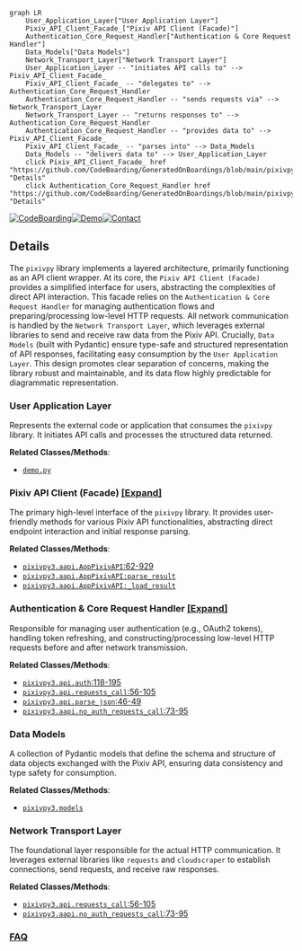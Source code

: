 ```mermaid
graph LR
    User_Application_Layer["User Application Layer"]
    Pixiv_API_Client_Facade_["Pixiv API Client (Facade)"]
    Authentication_Core_Request_Handler["Authentication & Core Request Handler"]
    Data_Models["Data Models"]
    Network_Transport_Layer["Network Transport Layer"]
    User_Application_Layer -- "initiates API calls to" --> Pixiv_API_Client_Facade_
    Pixiv_API_Client_Facade_ -- "delegates to" --> Authentication_Core_Request_Handler
    Authentication_Core_Request_Handler -- "sends requests via" --> Network_Transport_Layer
    Network_Transport_Layer -- "returns responses to" --> Authentication_Core_Request_Handler
    Authentication_Core_Request_Handler -- "provides data to" --> Pixiv_API_Client_Facade_
    Pixiv_API_Client_Facade_ -- "parses into" --> Data_Models
    Data_Models -- "delivers data to" --> User_Application_Layer
    click Pixiv_API_Client_Facade_ href "https://github.com/CodeBoarding/GeneratedOnBoardings/blob/main/pixivpy/Pixiv_API_Client_Facade_.md" "Details"
    click Authentication_Core_Request_Handler href "https://github.com/CodeBoarding/GeneratedOnBoardings/blob/main/pixivpy/Authentication_Core_Request_Handler.md" "Details"
```

[![CodeBoarding](https://img.shields.io/badge/Generated%20by-CodeBoarding-9cf?style=flat-square)](https://github.com/CodeBoarding/GeneratedOnBoardings)[![Demo](https://img.shields.io/badge/Try%20our-Demo-blue?style=flat-square)](https://www.codeboarding.org/demo)[![Contact](https://img.shields.io/badge/Contact%20us%20-%20contact@codeboarding.org-lightgrey?style=flat-square)](mailto:contact@codeboarding.org)

## Details

The `pixivpy` library implements a layered architecture, primarily functioning as an API client wrapper. At its core, the `Pixiv API Client (Facade)` provides a simplified interface for users, abstracting the complexities of direct API interaction. This facade relies on the `Authentication & Core Request Handler` for managing authentication flows and preparing/processing low-level HTTP requests. All network communication is handled by the `Network Transport Layer`, which leverages external libraries to send and receive raw data from the Pixiv API. Crucially, `Data Models` (built with Pydantic) ensure type-safe and structured representation of API responses, facilitating easy consumption by the `User Application Layer`. This design promotes clear separation of concerns, making the library robust and maintainable, and its data flow highly predictable for diagrammatic representation.

### User Application Layer
Represents the external code or application that consumes the `pixivpy` library. It initiates API calls and processes the structured data returned.


**Related Classes/Methods**:

- <a href="https://github.com/upbit/pixivpy/blob/master/demo.py" target="_blank" rel="noopener noreferrer">`demo.py`</a>


### Pixiv API Client (Facade) [[Expand]](./Pixiv_API_Client_Facade_.md)
The primary high-level interface of the `pixivpy` library. It provides user-friendly methods for various Pixiv API functionalities, abstracting direct endpoint interaction and initial response parsing.


**Related Classes/Methods**:

- <a href="https://github.com/upbit/pixivpy/blob/master/pixivpy3/aapi.py#L62-L929" target="_blank" rel="noopener noreferrer">`pixivpy3.aapi.AppPixivAPI`:62-929</a>
- <a href="https://github.com/upbit/pixivpy/blob/master/pixivpy3/aapi.py" target="_blank" rel="noopener noreferrer">`pixivpy3.aapi.AppPixivAPI:parse_result`</a>
- <a href="https://github.com/upbit/pixivpy/blob/master/pixivpy3/aapi.py" target="_blank" rel="noopener noreferrer">`pixivpy3.aapi.AppPixivAPI:_load_result`</a>


### Authentication & Core Request Handler [[Expand]](./Authentication_Core_Request_Handler.md)
Responsible for managing user authentication (e.g., OAuth2 tokens), handling token refreshing, and constructing/processing low-level HTTP requests before and after network transmission.


**Related Classes/Methods**:

- <a href="https://github.com/upbit/pixivpy/blob/master/pixivpy3/api.py#L118-L195" target="_blank" rel="noopener noreferrer">`pixivpy3.api.auth`:118-195</a>
- <a href="https://github.com/upbit/pixivpy/blob/master/pixivpy3/api.py#L56-L105" target="_blank" rel="noopener noreferrer">`pixivpy3.api.requests_call`:56-105</a>
- <a href="https://github.com/upbit/pixivpy/blob/master/pixivpy3/api.py#L46-L49" target="_blank" rel="noopener noreferrer">`pixivpy3.api.parse_json`:46-49</a>
- <a href="https://github.com/upbit/pixivpy/blob/master/pixivpy3/aapi.py#L73-L95" target="_blank" rel="noopener noreferrer">`pixivpy3.aapi.no_auth_requests_call`:73-95</a>


### Data Models
A collection of Pydantic models that define the schema and structure of data objects exchanged with the Pixiv API, ensuring data consistency and type safety for consumption.


**Related Classes/Methods**:

- <a href="https://github.com/upbit/pixivpy/blob/master/pixivpy3/models.py" target="_blank" rel="noopener noreferrer">`pixivpy3.models`</a>


### Network Transport Layer
The foundational layer responsible for the actual HTTP communication. It leverages external libraries like `requests` and `cloudscraper` to establish connections, send requests, and receive raw responses.


**Related Classes/Methods**:

- <a href="https://github.com/upbit/pixivpy/blob/master/pixivpy3/api.py#L56-L105" target="_blank" rel="noopener noreferrer">`pixivpy3.api.requests_call`:56-105</a>
- <a href="https://github.com/upbit/pixivpy/blob/master/pixivpy3/aapi.py#L73-L95" target="_blank" rel="noopener noreferrer">`pixivpy3.aapi.no_auth_requests_call`:73-95</a>




### [FAQ](https://github.com/CodeBoarding/GeneratedOnBoardings/tree/main?tab=readme-ov-file#faq)
